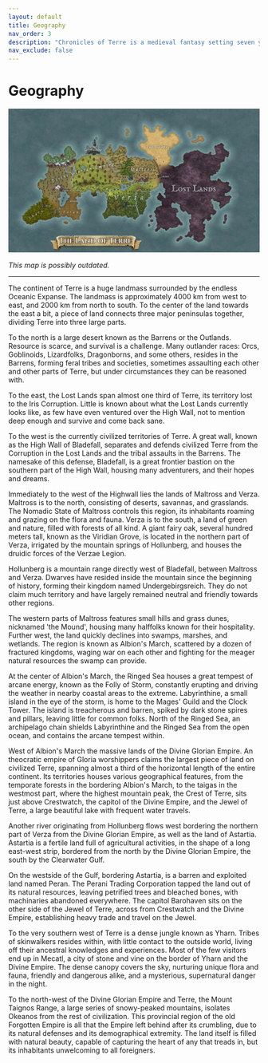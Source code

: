 ```yaml
---
layout: default
title: Geography
nav_order: 3
description: "Chronicles of Terre is a medieval fantasy setting seven years in the writing, currently for dungeons & dragons 5th edition."
nav_exclude: false
---
```


# Geography

![](assets/Terre.jpg)

*This map is possibly outdated.*

---

The continent of Terre is a huge landmass surrounded by the endless Oceanic Expanse. The landmass is approximately 4000 km from west to east, and 2000 km from north to south. To the center of the land towards the east a bit, a piece of land connects three major peninsulas together, dividing Terre into three large parts.

To the north is a large desert known as the Barrens or the Outlands. Resource is scarce, and survival is a challenge. Many outlander races: Orcs, Goblinoids, Lizardfolks, Dragonborns, and some others, resides in the Barrens, forming feral tribes and societies, sometimes assaulting each other and other parts of Terre, but under circumstances they can be reasoned with. 

To the east, the Lost Lands span almost one third of Terre, its territory lost to the Iris Corruption. Little is known about what the Lost Lands currently looks like, as few have even ventured over the High Wall, not to mention deep enough and survive and come back sane.

To the west is the currently civilized territories of Terre. A great wall, known as the High Wall of Bladefall, separates and defends civilized Terre from the Corruption in the Lost Lands and the tribal assaults in the Barrens. The namesake of this defense, Bladefall, is a great frontier bastion on the southern part of the High Wall, housing many adventurers, and their hopes and dreams.

Immediately to the west of the Highwall lies the lands of Maltross and Verza. Maltross is to the north, consisting of deserts, savannas, and grasslands. The Nomadic State of Maltross controls this region, its inhabitants roaming and grazing on the flora and fauna. Verza is to the south, a land of green and nature, filled with forests of all kind. A giant fairy oak, several hundred meters tall, known as the Viridian Grove, is located in the northern part of Verza, irrigated by the mountain springs of Hollunberg, and houses the druidic forces of the Verzae Legion.

Hollunberg is a mountain range directly west of Bladefall, between Maltross and Verza. Dwarves have resided inside the mountain since the beginning of history, forming their kingdom named Undergebirgsreich. They do not claim much territory and have largely remained neutral and friendly towards other regions.

The western parts of Maltross features small hills and grass dunes, nicknamed 'the Mound', housing many halffolks known for their hospitality. Further west, the land quickly declines into swamps, marshes, and wetlands. The region is known as Albion's March, scattered by a dozen of fractured kingdoms, waging war on each other and fighting for the meager natural resources the swamp can provide.

At the center of Albion's March, the Ringed Sea houses a great tempest of arcane energy, known as the Folly of Storm, constantly erupting and driving the weather in nearby coastal areas to the extreme. Labyrinthine, a small island in the eye of the storm, is home to the Mages' Guild and the Clock Tower. The island is treacherous and barren, spiked by dark stone spires and pillars, leaving little for common folks. North of the Ringed Sea, an archipelago chain shields Labyrinthine and the Ringed Sea from the open ocean, and contains the arcane tempest within.

West of Albion's March the massive lands of the Divine Glorian Empire. An theocratic empire of Gloria worshippers claims the largest piece of land on civilized Terre, spanning almost a third of the horizontal length of the entire continent. Its territories houses various geographical features, from the temporate forests in the bordering Albion's March, to the taigas in the westmost part, where the highest mountain peak, the Crest of Terre, sits just above Crestwatch, the capitol of the Divine Empire, and the Jewel of Terre, a large beautiful lake with frequent water travels.

Another river originating from Hollunberg flows west bordering the northern part of Verza from the Divine Glorian Empire, as well as the land of Astartia. Astartia is a fertile land full of agricultural activities, in the shape of a long east-west strip, bordered from the north by the Divine Glorian Empire, the south by the Clearwater Gulf.

On the westside of the Gulf, bordering Astartia, is a barren and exploited land named Peran. The Perani Trading Corporation tapped the land out of its natural resources, leaving petrified trees and bleached bones, with machinaries abandoned everywhere. The capitol Barohaven sits on the other side of the Jewel of Terre, across from Crestwatch and the Divine Empire, establishing heavy trade and travel on the Jewel.

To the very southern west of Terre is a dense jungle known as Yharn. Tribes of skinwalkers resides within, with little contact to the outside world, living off their ancestral knowledges and experiences. Most of the few visitors end up in Mecatl, a city of stone and vine on the border of Yharn and the Divine Empire. The dense canopy covers the sky, nurturing unique flora and fauna, friendly and dangerous alike, and a mysterious, supernatural danger in the night.

To the north-west of the Divine Glorian Empire and Terre, the Mount Taignos Range, a large series of snowy-peaked mountains, isolates Okeanos from the rest of civilization. This provincial region of the old Forgotten Empire is all that the Empire left behind after its crumbling, due to its natural defenses and its demographical extremity. The land itself is filled with natural beauty, capable of capturing the heart of any that treads in, but its inhabitants unwelcoming to all foreigners.